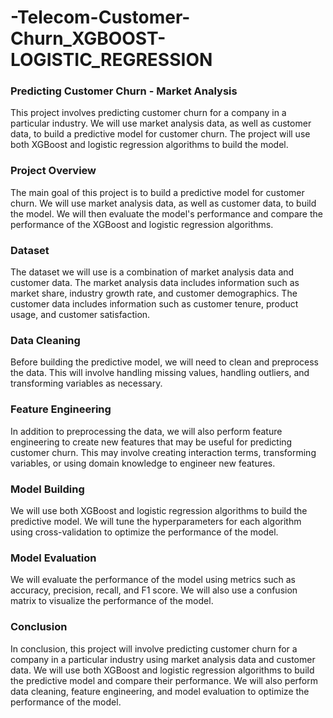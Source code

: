 # -Telecom-Customer-Churn_XGBOOST-LOGISTIC_REGRESSION
### Predicting Customer Churn - Market Analysis
This project involves predicting customer churn for a company in a particular industry. We will use market analysis data, as well as customer data, to build a predictive model for customer churn. The project will use both XGBoost and logistic regression algorithms to build the model.


### Project Overview
The main goal of this project is to build a predictive model for customer churn. We will use market analysis data, as well as customer data, to build the model. We will then evaluate the model's performance and compare the performance of the XGBoost and logistic regression algorithms.

### Dataset
The dataset we will use is a combination of market analysis data and customer data. The market analysis data includes information such as market share, industry growth rate, and customer demographics. The customer data includes information such as customer tenure, product usage, and customer satisfaction.

### Data Cleaning
Before building the predictive model, we will need to clean and preprocess the data. This will involve handling missing values, handling outliers, and transforming variables as necessary.

### Feature Engineering
In addition to preprocessing the data, we will also perform feature engineering to create new features that may be useful for predicting customer churn. This may involve creating interaction terms, transforming variables, or using domain knowledge to engineer new features.

### Model Building
We will use both XGBoost and logistic regression algorithms to build the predictive model. We will tune the hyperparameters for each algorithm using cross-validation to optimize the performance of the model.

### Model Evaluation
We will evaluate the performance of the model using metrics such as accuracy, precision, recall, and F1 score. We will also use a confusion matrix to visualize the performance of the model.

### Conclusion
In conclusion, this project will involve predicting customer churn for a company in a particular industry using market analysis data and customer data. We will use both XGBoost and logistic regression algorithms to build the predictive model and compare their performance. We will also perform data cleaning, feature engineering, and model evaluation to optimize the performance of the model.

